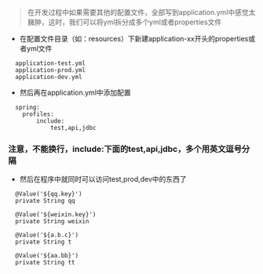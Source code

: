 > 在开发过程中如果需要其他的配置文件，全部写到application.yml中感觉太臃肿，这时，我们可以将yml拆分成多个yml或者properties文件
* 在配置文件目录（如：resources）下新建application-xx开头的properties或者yml文件
```
  application-test.yml
  application-prod.yml
  application-dev.yml
```
* 然后再在application.yml中添加配置
```  
  spring:
    profiles:
        include:
            test,api,jdbc
```
### 注意，不能换行，include:下面的test,api,jdbc，多个用英文逗号分隔

* 然后在程序中就同时可以访问test,prod,dev中的东西了
```
  @Value('${qq.key}')
  private String qq

  @Value('${weixin.key}')
  private String weixin

  @Value('${a.b.c}')
  private String t

  @Value('${aa.bb}')
  private String tt
```
